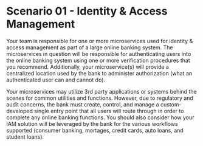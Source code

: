 # Scenario 01 - Identity & Access Management

Your team is responsible for one or more microservices used for identity & access management as part of a large online banking system. The microservices in question will be responsible for authenticating users into the online banking system using one or more verification procedures that you recommend. Additionally, your microservice(s) will provide a centralized location used by the bank to administer authorization (what an authenticated user can and cannot do).

Your microservices may utilize 3rd party applications or systems behind the scenes for common utilities and functions. However, due to regulatory and audit concerns, the bank must create, control, and manage a custom-developed single entry point that all users will route through in order to complete any online banking functions. You should also consider how your IAM solution will be leveraged by the bank for the various workflows supported (consumer banking, mortages, credit cards, auto loans, and student loans).